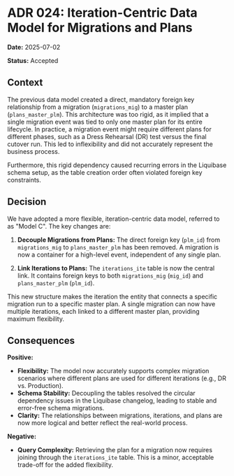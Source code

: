 # ADR 024: Iteration-Centric Data Model for Migrations and Plans

**Date:** 2025-07-02

**Status:** Accepted

## Context

The previous data model created a direct, mandatory foreign key relationship from a migration (`migrations_mig`) to a master plan (`plans_master_plm`). This architecture was too rigid, as it implied that a single migration event was tied to only one master plan for its entire lifecycle. In practice, a migration event might require different plans for different phases, such as a Dress Rehearsal (DR) test versus the final cutover run. This led to inflexibility and did not accurately represent the business process.

Furthermore, this rigid dependency caused recurring errors in the Liquibase schema setup, as the table creation order often violated foreign key constraints.

## Decision

We have adopted a more flexible, iteration-centric data model, referred to as "Model C". The key changes are:

1.  **Decouple Migrations from Plans:** The direct foreign key (`plm_id`) from `migrations_mig` to `plans_master_plm` has been removed. A migration is now a container for a high-level event, independent of any single plan.

2.  **Link Iterations to Plans:** The `iterations_ite` table is now the central link. It contains foreign keys to both `migrations_mig` (`mig_id`) and `plans_master_plm` (`plm_id`).

This new structure makes the iteration the entity that connects a specific migration run to a specific master plan. A single migration can now have multiple iterations, each linked to a different master plan, providing maximum flexibility.

## Consequences

**Positive:**

-   **Flexibility:** The model now accurately supports complex migration scenarios where different plans are used for different iterations (e.g., DR vs. Production).
-   **Schema Stability:** Decoupling the tables resolved the circular dependency issues in the Liquibase changelog, leading to stable and error-free schema migrations.
-   **Clarity:** The relationships between migrations, iterations, and plans are now more logical and better reflect the real-world process.

**Negative:**

-   **Query Complexity:** Retrieving the plan for a migration now requires joining through the `iterations_ite` table. This is a minor, acceptable trade-off for the added flexibility.
